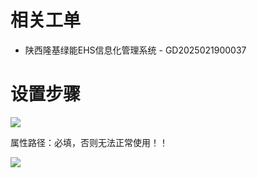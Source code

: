 # 相关工单

* 陕西隆基绿能EHS信息化管理系统 - GD2025021900037

    



# 设置步骤

![](/AllFiles/前端文档/1-Lego（全）/1-功能维度-微组件汇总/02-微组件默认值/images/001.png)



属性路径：必填，否则无法正常使用！！

![](/AllFiles/前端文档/1-Lego（全）/1-功能维度-微组件汇总/02-微组件默认值/images/002.png)